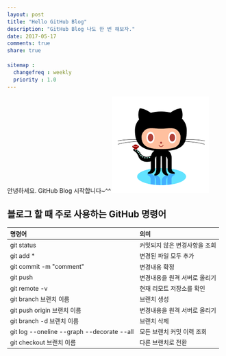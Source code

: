 ```yaml
---
layout: post
title: "Hello GitHub Blog"
description: "GitHub Blog 나도 한 번 해보자."
date: 2017-05-17
comments: true
share: true

sitemap :
  changefreq : weekly
  priority : 1.0
---
```


안녕하세요. GitHub Blog 시작합니다~^^
![작은 이미지](/images/github.png)

## 블로그 할 때 주로 사용하는 GitHub 명령어
| 명령어 | 의미 |
| :-------- | :-------- |
| git status | 커밋되지 않은 변경사항을 조회 |
| git add * | 변경된 파일 모두 추가 |
| git commit -m "comment" | 변경내용 확정 |
| git push | 변경내용을 원격 서버로 올리기 |
| git remote -v | 현재 리모트 저장소를 확인 |
| git branch 브랜치 이름 | 브랜치 생성 |
| git push origin 브랜치 이름 | 변경내용을 원격 서버로 올리기 |
| git branch -d 브랜치 이름 | 브랜치 삭제 |
| git log --oneline --graph --decorate --all | 모든 브랜치 커밋 이력 조회 |
| git checkout 브랜치 이름 | 다른 브랜치로 전환 |


